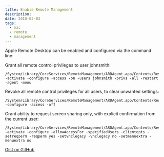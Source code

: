 ```yaml
---
title: Enable Remote Management
description:
date: 2018-02-03
tags:
  - mac
  - remote
  - management
---
```


Apple Remote Desktop can be enabled and configured via the command line:

Grant all remote control privileges to user johnsmith:

```
/System/Library/CoreServices/RemoteManagement/ARDAgent.app/Contents/Resources/kickstart -activate -configure -access -on -users johnsmith -privs -all -restart -agent -menu
```

Revoke all remote control privileges for all users, to clear unwanted settings:

```
/System/Library/CoreServices/RemoteManagement/ARDAgent.app/Contents/Resources/kickstart -configure -access -off
```

Grant ability to request screen sharing only, with explicit confirmation from the current user:

```
/System/Library/CoreServices/RemoteManagement/ARDAgent.app/Contents/Resources/kickstart -activate -configure -allowAccessFor -specifiedUsers -clientopts -setreqperm -reqperm yes -setvnclegacy -vnclegacy no -setmenuextra -menuextra no
```

[Gist on GitHub](https://gist.github.com/lucascantor/45440c528d31b52729be35f014d6e7c5)
